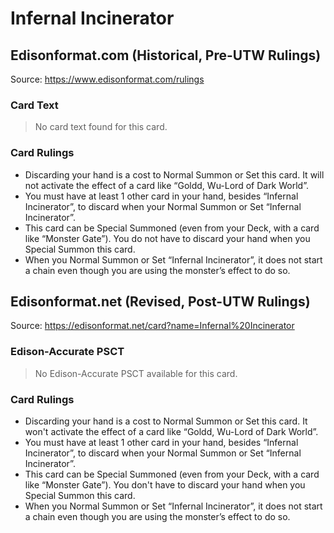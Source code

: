 # Infernal Incinerator

## Edisonformat.com (Historical, Pre-UTW Rulings)

Source: https://www.edisonformat.com/rulings

### Card Text

> No card text found for this card.

### Card Rulings

*   Discarding your hand is a cost to Normal Summon or Set this card. It will not activate the effect of a card like “Goldd, Wu-Lord of Dark World”.
*   You must have at least 1 other card in your hand, besides “Infernal Incinerator”, to discard when your Normal Summon or Set “Infernal Incinerator”.
*   This card can be Special Summoned (even from your Deck, with a card like “Monster Gate”). You do not have to discard your hand when you Special Summon this card.
*   When you Normal Summon or Set “Infernal Incinerator”, it does not start a chain even though you are using the monster’s effect to do so.

## Edisonformat.net (Revised, Post-UTW Rulings)

Source: https://edisonformat.net/card?name=Infernal%20Incinerator

### Edison-Accurate PSCT

> No Edison-Accurate PSCT available for this card.

### Card Rulings

*   Discarding your hand is a cost to Normal Summon or Set this card. It won't activate the effect of a card like “Goldd, Wu-Lord of Dark World”.
*   You must have at least 1 other card in your hand, besides “Infernal Incinerator”, to discard when your Normal Summon or Set “Infernal Incinerator”.
*   This card can be Special Summoned (even from your Deck, with a card like “Monster Gate”). You don't have to discard your hand when you Special Summon this card.
*   When you Normal Summon or Set “Infernal Incinerator”, it does not start a chain even though you are using the monster’s effect to do so.
            